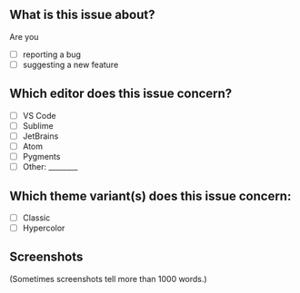 ## What is this issue about?

Are you 

- [ ] reporting a bug
- [ ] suggesting a new feature

## Which editor does this issue concern?

- [ ] VS Code
- [ ] Sublime
- [ ] JetBrains
- [ ] Atom
- [ ] Pygments
- [ ] Other: ________

## Which theme variant(s) does this issue concern:

- [ ] Classic
- [ ] Hypercolor

## Screenshots

(Sometimes screenshots tell more than 1000 words.)